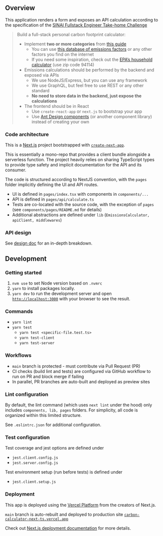## Overview
This application renders a form and exposes an API calculation according to the specification of the [SINAI Fullstack Engineer Take-home Challenge](https://www.notion.so/sinaitechnologies/Fullstack-Engineer-Take-home-Challenge-a06771fbb9134092adea6c7b729a35ea)

> Build a full-stack personal carbon footprint calculator:
>
> - Implement **two or more categories** from [this guide](https://www.notion.so/Fullstack-Engineer-Take-home-Challenge-a06771fbb9134092adea6c7b729a35ea)
>     - You can use [this database of emissions factors](https://www.notion.so/Fullstack-Engineer-Take-home-Challenge-a06771fbb9134092adea6c7b729a35ea) or any other factors you find on the internet
>     - If you need some inspiration, check out the [EPA’s household calculator](https://www3.epa.gov/carbon-footprint-calculator/) (use zip code 94114)
> - Emissions calculations should be performed by the backend and exposed via APIs
>     - We use NodeJS/Express, but you can use any framework
>     - We use GraphQL, but feel free to use REST or any other standard
>     - **No need to store data in the backend, just expose the calculations**
> - The frontend should be in React
>     - Use `create-react-app` or `next.js` to bootstrap your app
>     - Use [Ant Design components](https://ant.design/components/button/) (or another component library) instead of creating your own

### Code architecture
This is a [Next.js](https://nextjs.org/) project bootstrapped with [`create-next-app`](https://github.com/vercel/next.js/tree/canary/packages/create-next-app).

This is essentially a mono-repo that provides a client bundle alongside a serverless function. The project heavily relies on sharing TypeScript types to provide type safety and implicit documentation for the API and its consumer.

The code is structured according to NextJS convention, with the `pages` folder implicitly defining the UI and API routes.

* UI is defined in `pages/index.tsx` with components in `components/...`
* API is defined in `pages/api/calculate.ts`
* Tests are co-located with the source code, with the exception of `pages` (see `components/pages/README.md` for details)
* Additional abstractions are defined under `lib` (`EmissionsCalculator, apiClient, middlewares`)

### API design
See [design doc](https://docs.google.com/document/d/1CXUhj5IibDofY0_00KOctsTjEd2b2JSCzZKFSt3eIKg/edit) for an in-depth breakdown.

## Development

### Getting started
1. `nvm use` to set Node version based on `.nvmrc`
1. `yarn` to install packages locally.
1. `yarn dev` to run the development server and open [`http://localhost:3000`](http://localhost:3000) with your browser to see the result.

### Commands
- `yarn lint`
- `yarn test`
  - `yarn test <specific-file.test.ts>`
  - `yarn test-client`
  - `yarn test-server`

### Workflows
* `main` branch is protected - must contribute via Pull Request (PR)
* CI checks (build lint and tests) are configured via GitHub workflow to run on PR and block merge if failing
* In parallel, PR branches are auto-built and deployed as preview sites

### Lint configuration
By default, the lint command (which uses `next lint` under the hood) only includes `components, lib, pages` folders. For simplicity, all code is organized within this limited structure.

See `.eslintrc.json` for additional configuration.

### Test configuration
Test coverage and jest options are defined under
* `jest.client.config.js`
* `jest.server.config.js`

Test environment setup (run before tests) is defined under
* `jest.client.setup.js`

### Deployment
This app is deployed using the [Vercel Platform](https://vercel.com/new?utm_medium=default-template&filter=next.js&utm_source=create-next-app&utm_campaign=create-next-app-readme) from the creators of Next.js. 

`main` branch is auto-rebuilt and deployed to production site
[`carbon-calculator-next-ts.vercel.app`](carbon-calculator-next-ts.vercel.app)

Check out [Next.js deployment documentation](https://nextjs.org/docs/deployment) for more details.

